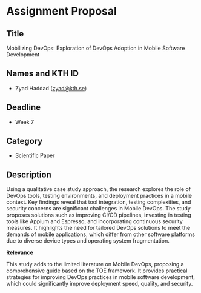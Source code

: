 # Assignment Proposal

## Title

Mobilizing DevOps: Exploration of DevOps Adoption in Mobile Software Development

## Names and KTH ID

- Zyad Haddad (zyad@kth.se)

## Deadline

- Week 7

## Category

- Scientific Paper

## Description

Using a qualitative case study approach, the research explores the role of DevOps tools, testing environments, and deployment practices in a mobile context. Key findings reveal that tool integration, testing complexities, and security concerns are significant challenges in Mobile DevOps. The study proposes solutions such as improving CI/CD pipelines, investing in testing tools like Appium and Espresso, and incorporating continuous security measures. It highlights the need for tailored DevOps solutions to meet the demands of mobile applications, which differ from other software platforms due to diverse device types and operating system fragmentation. 

**Relevance**

This study adds to the limited literature on Mobile DevOps, proposing a comprehensive guide based on the TOE framework. It provides practical strategies for improving DevOps practices in mobile software development, which could significantly improve deployment speed, quality, and security.
